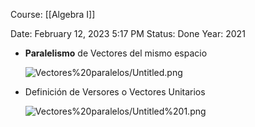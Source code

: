 Course: [[Algebra I]]

Date: February 12, 2023 5:17 PM
Status: Done
Year: 2021

- **Paralelismo** de Vectores del mismo espacio
    
    ![Vectores%20paralelos/Untitled.png](Images/Vectores%20paralelos/Untitled.png)
    
- Definición de Versores o Vectores Unitarios
    
    ![Vectores%20paralelos/Untitled%201.png](Images/Vectores%20paralelos/Untitled%201.png)